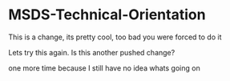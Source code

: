 # MSDS-Technical-Orientation
This is a change, its pretty cool, too bad you were forced to do it

Lets try this again. Is this another pushed change?

one more time because I still have no idea whats going on